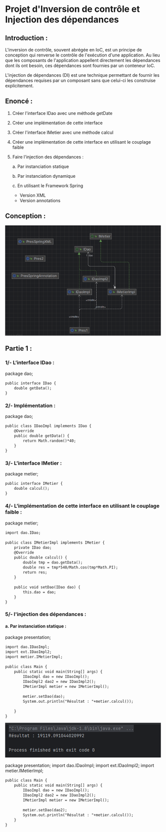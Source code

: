 ﻿<h1>Projet d'Inversion de contrôle et Injection des dépendances</h1>

<h2>Introduction :</h2>

<p>
    L'inversion de contrôle, souvent abrégée en IoC, est un principe de conception qui renverse le contrôle de l'exécution d'une application. Au lieu que les composants de l'application appellent directement les dépendances dont ils ont besoin, ces dépendances sont fournies par un conteneur IoC.
</p>
<p>
    L'injection de dépendances (DI) est une technique permettant de fournir les dépendances requises par un composant sans que celui-ci les construise explicitement. 
</p>

<h2>Enoncé :</h2>

<p>

1. Créer l'interface IDao avec une méthode getDate

2. Créer une implémentation de cette interface 

3. Créer l'interface IMetier avec une méthode calcul

4. Créer une implémentation de cette interface en utilisant le couplage faible

5. Faire l'injection des dépendances :

   a. Par instanciation statique

    b. Par instanciation dynamique 
    
    c. En utilisant le Framework Spring
     - Version XML
     - Version annotations
</p>

<h2>Conception :</h2>
<img align="center" src="images/img.png">

<h2>Partie 1 :</h2>
<h3>1/- L’interface IDao : </h3>
<p>
    package dao;

    public interface IDao {
        double getData();
    }
</p>

<h3>2/- Implémentation : </h3>
<p>
    package dao;

    public class IDaoImpl implements IDao {
        @Override
        public double getData() {
            return Math.random()*40;
        }
    }
</p>

<h3>3/- L’interface IMetier :</h3>
<p>
    package metier;

    public interface IMetier {
        double calcul();
    }
</p>

<h3>4/-  L’implémentation de cette interface en utilisant le couplage faible :</h3>
<p>
    package metier;
    
    import dao.IDao;
    
    public class IMetierImpl implements IMetier {
        private IDao dao;
        @Override
        public double calcul() {
            double tmp = dao.getData();
            double res = tmp*540/Math.cos(tmp*Math.PI);
            return res;
        }
    
        public void setDao(IDao dao) {
            this.dao = dao;
        }
    } 
</p>

<h3>5/- l'injection des dépendances :</h3>
<h4>a.	Par instanciation statique :</h4>
<p>
    package presentation;
    
    import dao.IDaoImpl;
    import ext.IDaoImpl2;
    import metier.IMetierImpl;
    
    public class Main {
        public static void main(String[] args) {
            IDaoImpl dao = new IDaoImpl();
            IDaoImpl2 dao2 = new IDaoImpl2();
            IMetierImpl metier = new IMetierImpl();
    
            metier.setDao(dao);
            System.out.println("Résultat : "+metier.calcul());
    
        }
    }
</p>
<img src="images/img_1.png"></img>

<p>
    package presentation;
    import dao.IDaoImpl;
    import ext.IDaoImpl2;
    import metier.IMetierImpl;
    
    public class Main {
        public static void main(String[] args) {
            IDaoImpl dao = new IDaoImpl();
            IDaoImpl2 dao2 = new IDaoImpl2();
            IMetierImpl metier = new IMetierImpl();
    
            metier.setDao(dao2);
            System.out.println("Résultat : "+metier.calcul());
        }
    }
</p>





 
